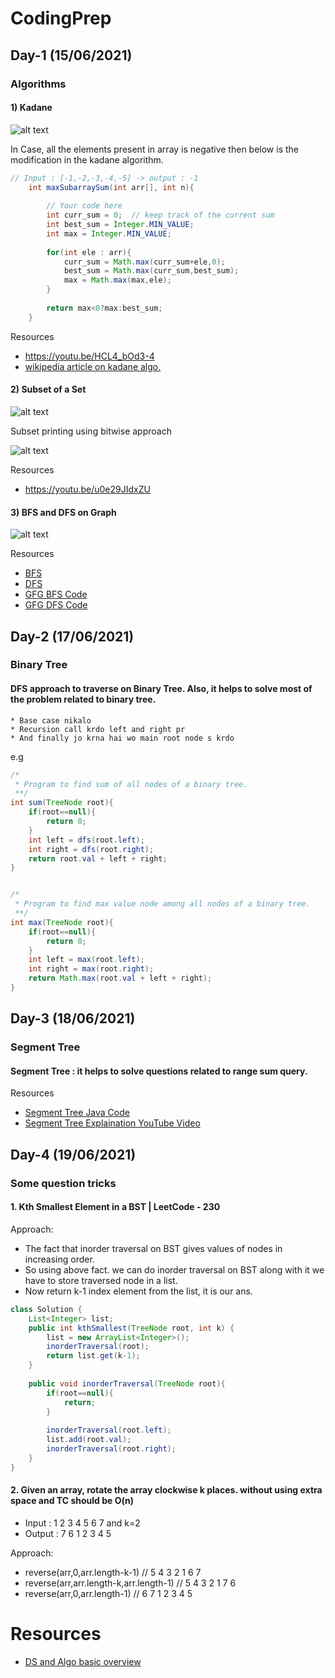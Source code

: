 # CodingPrep
## Day-1 (15/06/2021)
### Algorithms
#### 1) Kadane

![alt text](https://github.com/prateekgoelmzn/CodingPrep/blob/main/kadane_algo.jpeg)

In Case, all the elements present in array is negative then below is the modification in the kadane algorithm.
```java
// Input : [-1,-2,-3,-4,-5] -> output : -1
    int maxSubarraySum(int arr[], int n){
        
        // Your code here
        int curr_sum = 0;  // keep track of the current sum
        int best_sum = Integer.MIN_VALUE;
        int max = Integer.MIN_VALUE;
        
        for(int ele : arr){
            curr_sum = Math.max(curr_sum+ele,0);
            best_sum = Math.max(curr_sum,best_sum);
            max = Math.max(max,ele);
        }
        
        return max<0?max:best_sum;
    }
```

Resources
* https://youtu.be/HCL4_bOd3-4
* [wikipedia article on kadane algo.](https://en.wikipedia.org/wiki/Maximum_subarray_problem)

#### 2) Subset of a Set

![alt text](https://github.com/prateekgoelmzn/CodingPrep/blob/main/subsetOfSet_algo.jpeg)

Subset printing using bitwise approach

![alt text](https://github.com/prateekgoelmzn/CodingPrep/blob/main/print_all_subset_bitwise.png)

Resources
* https://youtu.be/u0e29JIdxZU
#### 3) BFS and DFS on Graph

![alt text](https://github.com/prateekgoelmzn/CodingPrep/blob/main/bfsAndDfs_algo.jpeg)

Resources
* [BFS](https://youtu.be/geOBaNYYInc)
* [DFS](https://youtu.be/GmZNp9_-imM)
* [GFG BFS Code](https://www.geeksforgeeks.org/breadth-first-search-or-bfs-for-a-graph/)
* [GFG DFS Code](https://www.geeksforgeeks.org/depth-first-search-or-dfs-for-a-graph/)


## Day-2 (17/06/2021)
### Binary Tree
#### DFS approach to traverse on Binary Tree. Also, it helps to solve most of the problem related to binary tree.
```
* Base case nikalo
* Recursion call krdo left and right pr
* And finally jo krna hai wo main root node s krdo
```
e.g
```java
/* 
 * Program to find sum of all nodes of a binary tree. 
 **/
int sum(TreeNode root){
    if(root==null){
        return 0;
    }
    int left = dfs(root.left);
    int right = dfs(root.right);
    return root.val + left + right;
}


/* 
 * Program to find max value node among all nodes of a binary tree. 
 **/
int max(TreeNode root){
    if(root==null){
        return 0;
    }
    int left = max(root.left);
    int right = max(root.right);
    return Math.max(root.val + left + right);
}
```
## Day-3 (18/06/2021)
### Segment Tree
#### Segment Tree : it helps to solve questions related to range sum query.
Resources
* [Segment Tree Java Code](https://github.com/Sunchit/Coding-Decoded/blob/master/June2021/RangeSumMutable.java)
* [Segment Tree Explaination YouTube Video](https://youtu.be/dUkRI0R3sg8)

## Day-4 (19/06/2021)
### Some question tricks
#### 1. Kth Smallest Element in a BST | LeetCode - 230
Approach:
* The fact that inorder traversal on BST gives values of nodes in increasing order.
* So using above fact. we can do inorder traversal on BST along with it we have to store traversed node in a list.
* Now return k-1 index element from the list, it is our ans.
```java
class Solution {
    List<Integer> list;
    public int kthSmallest(TreeNode root, int k) {
        list = new ArrayList<Integer>();
        inorderTraversal(root);
        return list.get(k-1);
    }
    
    public void inorderTraversal(TreeNode root){
        if(root==null){
            return;
        }
        
        inorderTraversal(root.left);
        list.add(root.val);
        inorderTraversal(root.right);
    }
}
```

#### 2. Given an array, rotate the array clockwise k places. without using extra space and TC should be O(n)
* Input : 1 2 3 4 5 6 7 and k=2 
* Output : 7 6 1 2 3 4 5

Approach:
* reverse(arr,0,arr.length-k-1) // 5 4 3 2 1 6 7
* reverse(arr,arr.length-k,arr.length-1) // 5 4 3 2 1 7 6
* reverse(arr,0,arr.length-1) // 6 7 1 2 3 4 5


# Resources
* [DS and Algo basic overview](https://github.com/kdn251/interviews)
